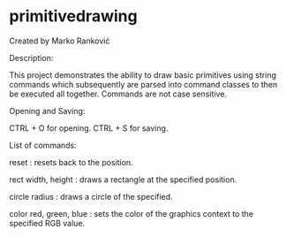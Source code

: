 # primitivedrawing
Created by Marko Ranković

Description:

This project demonstrates the ability to draw basic primitives using string commands which subsequently are parsed into command classes to then be executed all together. Commands are not case sensitive.


Opening and Saving:

CTRL + O for opening.
CTRL + S for saving.


List of commands:

reset : resets back to the position.

rect width, height : draws a rectangle at the specified position.

circle radius : draws a circle of the specified.

color red, green, blue : sets the color of the graphics context to the specified RGB value.
